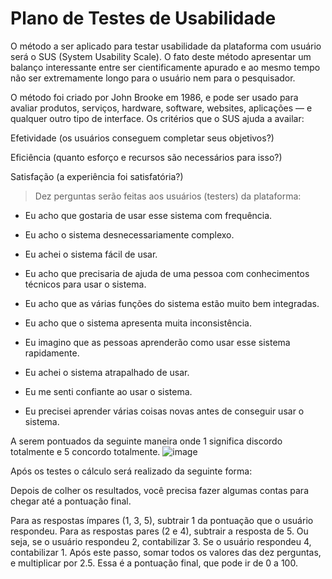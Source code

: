 # Plano de Testes de Usabilidade

O método a ser aplicado para testar usabilidade da plataforma com usuário será o SUS (System Usability Scale). O fato deste método apresentar um balanço interessante entre ser cientificamente apurado e ao mesmo tempo não ser extremamente longo para o usuário nem para o pesquisador.  

O método foi criado por John Brooke em 1986, e pode ser usado para avaliar produtos, serviços, hardware, software, websites, aplicações — e qualquer outro tipo de interface. Os critérios que o SUS ajuda a availar:  

Efetividade (os usuários conseguem completar seus objetivos?) 

Eficiência (quanto esforço e recursos são necessários para isso?) 

Satisfação (a experiência foi satisfatória?) 

> Dez perguntas serão feitas aos usuários (testers) da plataforma: 

- Eu acho que gostaria de usar esse sistema com frequência. 

- Eu acho o sistema desnecessariamente complexo. 

- Eu achei o sistema fácil de usar. 

- Eu acho que precisaria de ajuda de uma pessoa com conhecimentos técnicos para usar o sistema. 

- Eu acho que as várias funções do sistema estão muito bem integradas. 

- Eu acho que o sistema apresenta muita inconsistência. 

- Eu imagino que as pessoas aprenderão como usar esse sistema rapidamente. 

- Eu achei o sistema atrapalhado de usar. 

- Eu me senti confiante ao usar o sistema. 

- Eu precisei aprender várias coisas novas antes de conseguir usar o sistema. 

 

A serem pontuados da seguinte maneira onde 1 significa discordo totalmente e 5 concordo totalmente. 
![image](https://user-images.githubusercontent.com/102244252/193488814-df213b6a-4fbe-4537-b983-e7ad5c46fc0f.png)


 

Após os testes o cálculo será realizado da seguinte forma: 

Depois de colher os resultados, você precisa fazer algumas contas para chegar até a pontuação final.  

Para as respostas ímpares (1, 3, 5), subtrair 1 da pontuação que o usuário respondeu. Para as respostas pares (2 e 4), subtrair a resposta de 5. Ou seja, se o usuário respondeu 2, contabilizar 3. Se o usuário respondeu 4, contabilizar 1. Após este passo, somar todos os valores das dez perguntas, e multiplicar por 2.5. Essa é a pontuação final, que pode ir de 0 a 100. 
